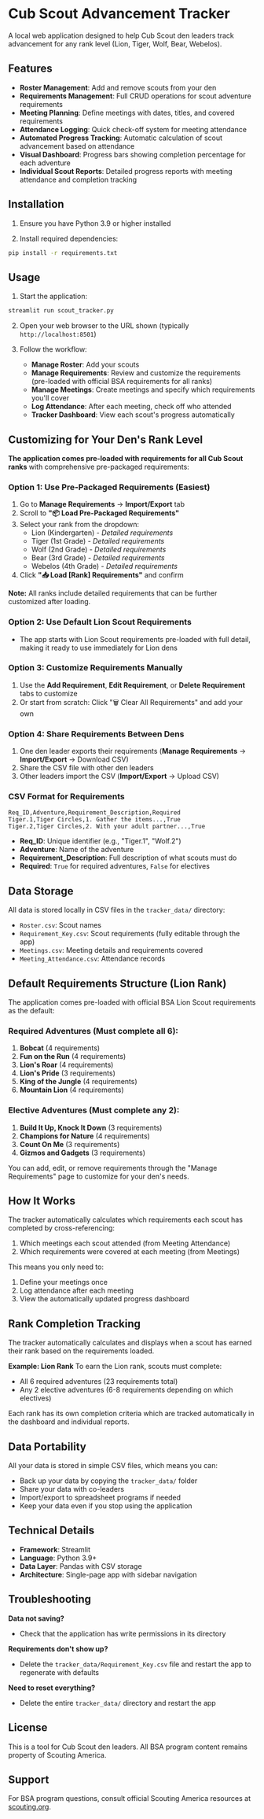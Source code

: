 # Cub Scout Advancement Tracker

A local web application designed to help Cub Scout den leaders track advancement for any rank level (Lion, Tiger, Wolf, Bear, Webelos).

## Features

- **Roster Management**: Add and remove scouts from your den
- **Requirements Management**: Full CRUD operations for scout adventure requirements
- **Meeting Planning**: Define meetings with dates, titles, and covered requirements
- **Attendance Logging**: Quick check-off system for meeting attendance
- **Automated Progress Tracking**: Automatic calculation of scout advancement based on attendance
- **Visual Dashboard**: Progress bars showing completion percentage for each adventure
- **Individual Scout Reports**: Detailed progress reports with meeting attendance and completion tracking

## Installation

1. Ensure you have Python 3.9 or higher installed

2. Install required dependencies:
```bash
pip install -r requirements.txt
```

## Usage

1. Start the application:
```bash
streamlit run scout_tracker.py
```

2. Open your web browser to the URL shown (typically `http://localhost:8501`)

3. Follow the workflow:
   - **Manage Roster**: Add your scouts
   - **Manage Requirements**: Review and customize the requirements (pre-loaded with official BSA requirements for all ranks)
   - **Manage Meetings**: Create meetings and specify which requirements you'll cover
   - **Log Attendance**: After each meeting, check off who attended
   - **Tracker Dashboard**: View each scout's progress automatically

## Customizing for Your Den's Rank Level

**The application comes pre-loaded with requirements for all Cub Scout ranks** with comprehensive pre-packaged requirements:

### Option 1: Use Pre-Packaged Requirements (Easiest)
1. Go to **Manage Requirements** → **Import/Export** tab
2. Scroll to **"📦 Load Pre-Packaged Requirements"**
3. Select your rank from the dropdown:
   - Lion (Kindergarten) - *Detailed requirements*
   - Tiger (1st Grade) - *Detailed requirements*
   - Wolf (2nd Grade) - *Detailed requirements*
   - Bear (3rd Grade) - *Detailed requirements*
   - Webelos (4th Grade) - *Detailed requirements*
4. Click **"📥 Load [Rank] Requirements"** and confirm

**Note:** All ranks include detailed requirements that can be further customized after loading.

### Option 2: Use Default Lion Scout Requirements
- The app starts with Lion Scout requirements pre-loaded with full detail, making it ready to use immediately for Lion dens

### Option 3: Customize Requirements Manually
1. Use the **Add Requirement**, **Edit Requirement**, or **Delete Requirement** tabs to customize
2. Or start from scratch: Click "🗑️ Clear All Requirements" and add your own

### Option 4: Share Requirements Between Dens
1. One den leader exports their requirements (**Manage Requirements** → **Import/Export** → Download CSV)
2. Share the CSV file with other den leaders
3. Other leaders import the CSV (**Import/Export** → Upload CSV)

### CSV Format for Requirements
```csv
Req_ID,Adventure,Requirement_Description,Required
Tiger.1,Tiger Circles,1. Gather the items...,True
Tiger.2,Tiger Circles,2. With your adult partner...,True
```

- **Req_ID**: Unique identifier (e.g., "Tiger.1", "Wolf.2")
- **Adventure**: Name of the adventure
- **Requirement_Description**: Full description of what scouts must do
- **Required**: `True` for required adventures, `False` for electives

## Data Storage

All data is stored locally in CSV files in the `tracker_data/` directory:

- `Roster.csv`: Scout names
- `Requirement_Key.csv`: Scout requirements (fully editable through the app)
- `Meetings.csv`: Meeting details and requirements covered
- `Meeting_Attendance.csv`: Attendance records

## Default Requirements Structure (Lion Rank)

The application comes pre-loaded with official BSA Lion Scout requirements as the default:

### Required Adventures (Must complete all 6):
1. **Bobcat** (4 requirements)
2. **Fun on the Run** (4 requirements)
3. **Lion's Roar** (4 requirements)
4. **Lion's Pride** (3 requirements)
5. **King of the Jungle** (4 requirements)
6. **Mountain Lion** (4 requirements)

### Elective Adventures (Must complete any 2):
1. **Build It Up, Knock It Down** (3 requirements)
2. **Champions for Nature** (4 requirements)
3. **Count On Me** (3 requirements)
4. **Gizmos and Gadgets** (3 requirements)

You can add, edit, or remove requirements through the "Manage Requirements" page to customize for your den's needs.

## How It Works

The tracker automatically calculates which requirements each scout has completed by cross-referencing:
1. Which meetings each scout attended (from Meeting Attendance)
2. Which requirements were covered at each meeting (from Meetings)

This means you only need to:
1. Define your meetings once
2. Log attendance after each meeting
3. View the automatically updated progress dashboard

## Rank Completion Tracking

The tracker automatically calculates and displays when a scout has earned their rank based on the requirements loaded.

**Example: Lion Rank**
To earn the Lion rank, scouts must complete:
- All 6 required adventures (23 requirements total)
- Any 2 elective adventures (6-8 requirements depending on which electives)

Each rank has its own completion criteria which are tracked automatically in the dashboard and individual reports.

## Data Portability

All your data is stored in simple CSV files, which means you can:
- Back up your data by copying the `tracker_data/` folder
- Share your data with co-leaders
- Import/export to spreadsheet programs if needed
- Keep your data even if you stop using the application

## Technical Details

- **Framework**: Streamlit
- **Language**: Python 3.9+
- **Data Layer**: Pandas with CSV storage
- **Architecture**: Single-page app with sidebar navigation

## Troubleshooting

**Data not saving?**
- Check that the application has write permissions in its directory

**Requirements don't show up?**
- Delete the `tracker_data/Requirement_Key.csv` file and restart the app to regenerate with defaults

**Need to reset everything?**
- Delete the entire `tracker_data/` directory and restart the app

## License

This is a tool for Cub Scout den leaders. All BSA program content remains property of Scouting America.

## Support

For BSA program questions, consult official Scouting America resources at [scouting.org](https://www.scouting.org).

